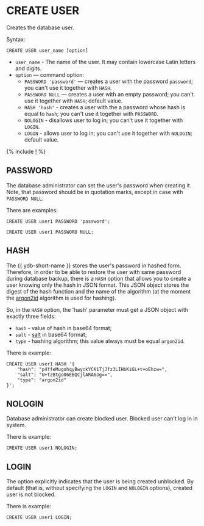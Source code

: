 # CREATE USER

Creates the database user.

Syntax:

```yql
CREATE USER user_name [option]
```

* `user_name` - The name of the user. It may contain lowercase Latin letters and digits.
* `option` — command option:
  * `PASSWORD 'password'` — creates a user with the password `password`; you can't use it together with `HASH`.
  * `PASSWORD NULL` — creates a user with an empty password; you can't use it together with `HASH`; default value.
  * `HASH 'hash'` - creates a user with the a password whose hash is equal to `hash`; you can't use it together with `PASSWORD`.
  * `NOLOGIN` - disallows user to log in; you can't use it together with `LOGIN`.
  * `LOGIN` - allows user to log in; you can't use it together with `NOLOGIN`; default value.

{% include [!](../../../_includes/do-not-create-users-in-ldap.md) %}

## PASSWORD

The database administrator can set the user's password when creating it. Note, that password should be in quotation marks, except in case with `PASSWORD NULL`.

There are examples:

```yql
CREATE USER user1 PASSWORD 'password';
```

```yql
CREATE USER user1 PASSWORD NULL;
```

## HASH

The {{ ydb-short-name }} stores the user's password in hashed form. Therefore, in order to be able to restore the user with same password during database backup, there is a `HASH` option that allows you to create a user knowing only the hash in JSON format. This JSON object stores the digest of the hash function and the name of the algorithm (at the moment the [argon2id](https://en.wikipedia.org/wiki/Argon2) algorithm is used for hashing).

So, in the `HASH` option, the 'hash' parameter must get a JSON object with exactly three fields:

* `hash` - value of hash in base64 format;
* `salt` - [salt](https://en.wikipedia.org/wiki/Salt_(cryptography)) in base64 format;
* `type` - hashing algorithm; this value always must be equal `argon2id`.

There is example:

```yql
CREATE USER user1 HASH '{
    "hash": "p4ffeMugohqyBwyckYCK1TjJfz3LIHbKiGL+t+oEhzw=",
    "salt": "U+tzBtgo06EBQCjlARA6Jg==",
    "type": "argon2id"
}';
```

## NOLOGIN

Database administrator can create blocked user. Blocked user can't log in in system.

There is example:

```yql
CREATE USER user1 NOLOGIN;
```

## LOGIN

The option explicitly indicates that the user is being created unblocked. By default (that is, without specifying the `LOGIN` and `NOLOGIN` options), created user is not blocked.

There is example:

```yql
CREATE USER user1 LOGIN;
```
